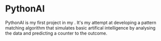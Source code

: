 # PythonAI # 
PythonAI is my first project in my . It's my attempt at developing a pattern matching algorithm that simulates basic artifical intelligence by analysing the data and predicting a counter to the outcome.

